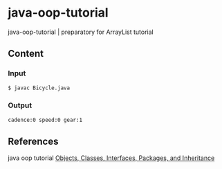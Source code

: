 # java-oop-tutorial
java-oop-tutorial | preparatory for ArrayList tutorial

## Content

### Input

```bash
$ javac Bicycle.java
```

### Output

```bash
cadence:0 speed:0 gear:1
```

## References

java oop tutorial [Objects, Classes, Interfaces, Packages, and Inheritance](https://dev.java/learn/oop/)
